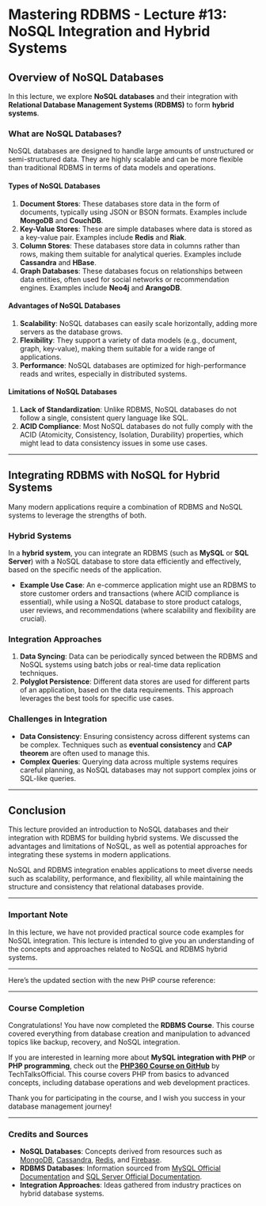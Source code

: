# Mastering RDBMS - Lecture #13: NoSQL Integration and Hybrid Systems

## **Overview of NoSQL Databases**
In this lecture, we explore **NoSQL databases** and their integration with **Relational Database Management Systems (RDBMS)** to form **hybrid systems**.

### **What are NoSQL Databases?**
NoSQL databases are designed to handle large amounts of unstructured or semi-structured data. They are highly scalable and can be more flexible than traditional RDBMS in terms of data models and operations.

#### **Types of NoSQL Databases**
1. **Document Stores**: These databases store data in the form of documents, typically using JSON or BSON formats. Examples include **MongoDB** and **CouchDB**.
2. **Key-Value Stores**: These are simple databases where data is stored as a key-value pair. Examples include **Redis** and **Riak**.
3. **Column Stores**: These databases store data in columns rather than rows, making them suitable for analytical queries. Examples include **Cassandra** and **HBase**.
4. **Graph Databases**: These databases focus on relationships between data entities, often used for social networks or recommendation engines. Examples include **Neo4j** and **ArangoDB**.

#### **Advantages of NoSQL Databases**
1. **Scalability**: NoSQL databases can easily scale horizontally, adding more servers as the database grows.
2. **Flexibility**: They support a variety of data models (e.g., document, graph, key-value), making them suitable for a wide range of applications.
3. **Performance**: NoSQL databases are optimized for high-performance reads and writes, especially in distributed systems.

#### **Limitations of NoSQL Databases**
1. **Lack of Standardization**: Unlike RDBMS, NoSQL databases do not follow a single, consistent query language like SQL.
2. **ACID Compliance**: Most NoSQL databases do not fully comply with the ACID (Atomicity, Consistency, Isolation, Durability) properties, which might lead to data consistency issues in some use cases.

---

## **Integrating RDBMS with NoSQL for Hybrid Systems**
Many modern applications require a combination of RDBMS and NoSQL systems to leverage the strengths of both.

### **Hybrid Systems**
In a **hybrid system**, you can integrate an RDBMS (such as **MySQL** or **SQL Server**) with a NoSQL database to store data efficiently and effectively, based on the specific needs of the application.

- **Example Use Case**: An e-commerce application might use an RDBMS to store customer orders and transactions (where ACID compliance is essential), while using a NoSQL database to store product catalogs, user reviews, and recommendations (where scalability and flexibility are crucial).

### **Integration Approaches**
1. **Data Syncing**: Data can be periodically synced between the RDBMS and NoSQL systems using batch jobs or real-time data replication techniques.
2. **Polyglot Persistence**: Different data stores are used for different parts of an application, based on the data requirements. This approach leverages the best tools for specific use cases.

### **Challenges in Integration**
- **Data Consistency**: Ensuring consistency across different systems can be complex. Techniques such as **eventual consistency** and **CAP theorem** are often used to manage this.
- **Complex Queries**: Querying data across multiple systems requires careful planning, as NoSQL databases may not support complex joins or SQL-like queries.

---

## **Conclusion**
This lecture provided an introduction to NoSQL databases and their integration with RDBMS for building hybrid systems. We discussed the advantages and limitations of NoSQL, as well as potential approaches for integrating these systems in modern applications. 

NoSQL and RDBMS integration enables applications to meet diverse needs such as scalability, performance, and flexibility, all while maintaining the structure and consistency that relational databases provide.

---

### **Important Note**
In this lecture, we have not provided practical source code examples for NoSQL integration. This lecture is intended to give you an understanding of the concepts and approaches related to NoSQL and RDBMS hybrid systems.

---

Here’s the updated section with the new PHP course reference:  

---

### **Course Completion**  
Congratulations! You have now completed the **RDBMS Course**. This course covered everything from database creation and manipulation to advanced topics like backup, recovery, and NoSQL integration.  

If you are interested in learning more about **MySQL integration with PHP** or **PHP programming**, check out the **[PHP360 Course on GitHub](https://github.com/TechTalksOfficial/PHP360)** by TechTalksOfficial. This course covers PHP from basics to advanced concepts, including database operations and web development practices.  

Thank you for participating in the course, and I wish you success in your database management journey!  

---  

### **Credits and Sources**
- **NoSQL Databases**: Concepts derived from resources such as [MongoDB](https://www.mongodb.com/), [Cassandra](https://cassandra.apache.org/), [Redis](https://redis.io/), and [Firebase](https://firebase.google.com/).
- **RDBMS Databases**: Information sourced from [MySQL Official Documentation](https://dev.mysql.com/doc/) and [SQL Server Official Documentation](https://learn.microsoft.com/en-us/sql/sql-server/).
- **Integration Approaches**: Ideas gathered from industry practices on hybrid database systems.